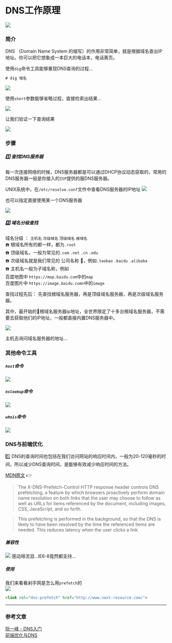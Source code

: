 # DNS工作原理
![](/blog_assets/DNS_COVER.png)

### 简介
DNS （Domain Name System 的缩写）的作用非常简单，就是根据域名查出IP地址。你可以把它想象成一本巨大的电话本，电话黄页。 

使用`dig`命令工具能够重现DNS查询的过程...
```bat
# dig 域名
```
![](/blog_assets/DNS_1.png)  

使用`short`参数能够省略过程，直接检索出结果...

![](/blog_assets/DNS_4.png)  

让我们验证一下查询结果  

![](/blog_assets/DNS_3.png)


### 步骤 

##### 1️⃣ 查找DNS服务器
每一次连接网络的时候，DNS服务器都是可以通过DHCP协议动态获取的，常用的DNS服务器一般是你接入的`ISP`提供的服DNS服务器。

UNIX系统中，在`/etc/resolve.conf`文件中查看DNS服务器的IP地址
![](/blog_assets/DNS_2.png)

也可以指定直接使用某一个DNS服务器

![](/blog_assets/DNS_5.png)  

##### 2️⃣ 域名分级查找 
域名分级 ： `主机名` `次级域名` `顶级域名` `根域名`   
☎️ 根域名所有的都一样，都为`.root`  
☎️ 顶级域名，一般为常见的`.com` `.net` `.cn` `.edu`  
☎️ 次级域名就是我们常见的 公司名称 ，例如`.taobao` `.baidu` `.alibaba`   
☎️ 主机名一般为子域名称，例如  
 百度地图中 `https://map.baidu.com`中的`map`    
 百度图片中 `https://image.baidu.comn`中的`image`  

查找过程先后： 先查找根域名服务器，再是顶级域名服务器，再是次级域名服务器。

其中，最开始的根域名服务器ip地址，全世界限定了十多台根域名服务器，不需要去获取他们的IP地址，一般都直接内置DNS服务器中。   

![](/blog_assets/DNS_6.png) 

主机去询问域名服务器的地址...  


### 其他命令工具
##### `host`命令  
![](/blog_assets/DNS_7.png) 

##### `nslookup`命令
![](/blog_assets/DNS_9.png) 


##### `whois`命令
![](/blog_assets/DNS_8.png) 


### DNS与前端优化 
1️⃣ DNS的查询时间也包括在我们访问网站的响应时间内，一般为20-120毫秒的时间，所以减少DNS查询时间，是能够有效减少响应时间的方法。  



[MDN原文](https://developer.mozilla.org/en-US/docs/Web/HTTP/Headers/X-DNS-Prefetch-Control) 👉
> The X-DNS-Prefetch-Control HTTP response header controls DNS prefetching, a feature by which browsers proactively perform domain name resolution on both links that the user may choose to follow as well as URLs for items referenced by the document, including images, CSS, JavaScript, and so forth.

> This prefetching is performed in the background, so that the DNS is likely to have been resolved by the time the referenced items are needed. This reduces latency when the user clicks a link.


##### 兼容性
![](/blog_assets/DNS_10.png) 
感动得流泪...IE6-8竟然都支持...  

##### 使用
我们来看看剁手网是怎么用`prefetch`的  
![](/blog_assets/DNS_11.png)

```html
<link rel="dns-prefetch" href="http://www.next-resource.com/">
```

___
### 参考文章  
[阮一峰 - DNS入门](http://www.ruanyifeng.com/blog/2016/06/dns.html)   
[前端优化与DNS](https://www.cnblogs.com/rongfengliang/p/5601770.html)
